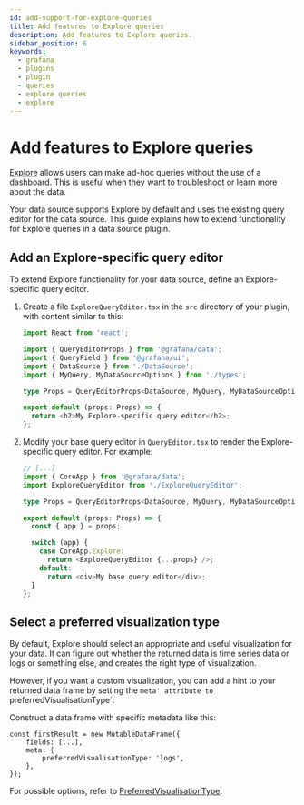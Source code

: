 ```yaml
---
id: add-support-for-explore-queries
title: Add features to Explore queries
description: Add features to Explore queries.
sidebar_position: 6
keywords:
  - grafana
  - plugins
  - plugin
  - queries
  - explore queries
  - explore
---
```


# Add features to Explore queries

[Explore](https://grafana.com/docs/grafana/latest/explore/) allows users can make ad-hoc queries without the use of a dashboard. This is useful when they want to troubleshoot or learn more about the data.

Your data source supports Explore by default and uses the existing query editor for the data source. This guide explains how to extend functionality for Explore queries in a data source plugin.

## Add an Explore-specific query editor

To extend Explore functionality for your data source, define an Explore-specific query editor.

1. Create a file `ExploreQueryEditor.tsx` in the `src` directory of your plugin, with content similar to this:

   ```ts
   import React from 'react';

   import { QueryEditorProps } from '@grafana/data';
   import { QueryField } from '@grafana/ui';
   import { DataSource } from './DataSource';
   import { MyQuery, MyDataSourceOptions } from './types';

   type Props = QueryEditorProps<DataSource, MyQuery, MyDataSourceOptions>;

   export default (props: Props) => {
     return <h2>My Explore-specific query editor</h2>;
   };
   ```

1. Modify your base query editor in `QueryEditor.tsx` to render the Explore-specific query editor. For example:

   ```ts
   // [...]
   import { CoreApp } from '@grafana/data';
   import ExploreQueryEditor from './ExploreQueryEditor';

   type Props = QueryEditorProps<DataSource, MyQuery, MyDataSourceOptions>;

   export default (props: Props) => {
     const { app } = props;

     switch (app) {
       case CoreApp.Explore:
         return <ExploreQueryEditor {...props} />;
       default:
         return <div>My base query editor</div>;
     }
   };
   ```

## Select a preferred visualization type

By default, Explore should select an appropriate and useful visualization for your data. It can figure out whether the returned data is time series data or logs or something else, and creates the right type of visualization.

However, if you want a custom visualization, you can add a hint to your returned data frame by setting the `meta' attribute to `preferredVisualisationType`.

Construct a data frame with specific metadata like this:

```
const firstResult = new MutableDataFrame({
    fields: [...],
    meta: {
        preferredVisualisationType: 'logs',
    },
});
```

For possible options, refer to [PreferredVisualisationType](https://github.com/grafana/grafana/blob/main/packages/grafana-data/src/types/data.ts#L25).
